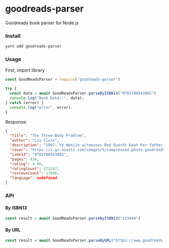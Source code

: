# goodreads-parser

Goodreads book parser for Node.js

### Install

```bash
yarn add goodreads-parser
```

### Usage
First, import library

```js
const GoodReadsParser = require('goodreads-parser')

try {
  const data = await GoodReadsParser.parseByISBN13("9781788543002")
  console.log("Book Data::", data);
} catch (error) {
  console.log("error", error);
}
```

Response:

```json
{
  "title": "The Three-Body Problem",
  "author": "Liu Cixin",
  "description": "1967: Ye Wenjie witnesses Red Guards beat her father to death during China's Cultural Revolution. This singular event will shape not only the rest of her life but also the future of mankind",
  "cover": "https://i.gr-assets.com/images/S/compressed.photo.goodreads.com/books/1545742427l/36262331._SY475_.jpg",
  "isbn13": "9781788543002",
  "pages": 434,
  "rating": 4.06,
  "ratingCount": 173247,
  "reviewsCount": 17086,
  "language": undefined
}
```

### API

#### By ISBN13
```js
const result = await GoodReadsParser.parseByISBN13("123444")
```

#### By URL
```js
const result = await GoodReadsParser.parseByURL("https://www.goodreads.com/book/show/36262331-the-three-body-problem")
```